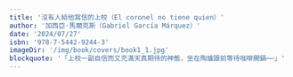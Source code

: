 ```yaml
---
title: '沒有人給他寫信的上校（El coronel no tiene quien）'
author: '加西亞·馬爾克斯（Gabriel García Márquez）'
date: '2024/07/27'
isbn: '978-7-5442-9244-3'
imageDir: '/img/book/covers/book1_1.jpg'
blockquote: '「上校一副自信而又充滿天真期待的神態，坐在陶爐跟前等待咖啡開鍋⋯⋯」'
---
```



